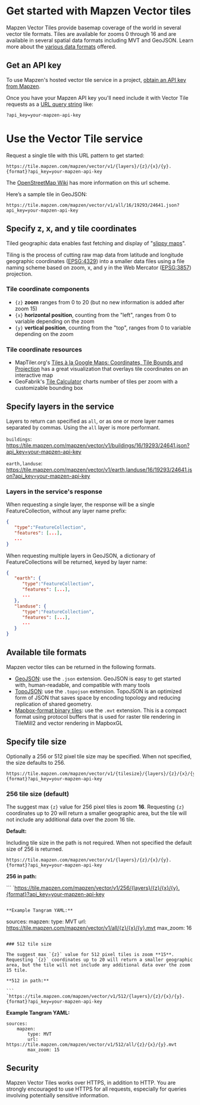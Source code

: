 # Get started with Mapzen Vector tiles

Mapzen Vector Tiles provide basemap coverage of the world in several vector tile formats. Tiles are available for zooms 0 through 16 and are available in several spatial data formats including MVT and GeoJSON. Learn more about the [various data formats](#available-tile-formats) offered.

## Get an API key

To use Mapzen's hosted vector tile service in a project, [obtain an API key from Mapzen](https://mapzen.com/documentation/overview/).

Once you have your Mapzen API key you'll need include it with Vector Tile requests as a [URL query string](https://en.wikipedia.org/wiki/Query_string) like:

```
?api_key=your-mapzen-api-key
```

# Use the Vector Tile service

Request a single tile with this URL pattern to get started:

```
https://tile.mapzen.com/mapzen/vector/v1/{layers}/{z}/{x}/{y}.{format}?api_key=your-mapzen-api-key
```

The [OpenStreetMap Wiki](http://wiki.openstreetmap.org/wiki/Slippy_map_tilenames) has more information on this url scheme.

Here’s a sample tile in GeoJSON:

```
https://tile.mapzen.com/mapzen/vector/v1/all/16/19293/24641.json?api_key=your-mapzen-api-key
```

## Specify z, x, and y tile coordinates

Tiled geographic data enables fast fetching and display of "[slippy maps](https://en.wikipedia.org/wiki/Tiled_web_map)".

Tiling is the process of cutting raw map data from latitude and longitude geographic coordinates ([EPSG:4329](http://spatialreference.org/ref/epsg/4329/)) into a smaller data files using a file naming scheme based on zoom, x, and y in the Web Mercator ([EPSG:3857](http://spatialreference.org/ref/sr-org/6864/)) projection.

### Tile coordinate components

- `{z}` **zoom** ranges from 0 to 20 (but no new information is added after zoom 15)
- `{x}` **horizontal position**, counting from the "left", ranges from 0 to variable depending on the zoom
- `{y}` **vertical position**, counting from the "top", ranges from 0 to variable depending on the zoom

### Tile coordinate resources

- MapTiler.org's [Tiles à la Google Maps: Coordinates, Tile Bounds and Projection](http://www.maptiler.org/google-maps-coordinates-tile-bounds-projection/) has a great visualization that overlays tile coordinates on an interactive map
- GeoFabrik's [Tile Calculator](http://tools.geofabrik.de/calc/) charts number of tiles per zoom with a customizable bounding box


## Specify layers in the service

Layers to return can specified as `all`, or as one or more layer names separated by commas. Using the `all` layer is more performant.

`buildings`: https://tile.mapzen.com/mapzen/vector/v1/buildings/16/19293/24641.json?api_key=your-mapzen-api-key

`earth,landuse`: https://tile.mapzen.com/mapzen/vector/v1/earth,landuse/16/19293/24641.json?api_key=your-mapzen-api-key

### Layers in the service's response

When requesting a single layer, the response will be a single FeatureCollection, without any layer name prefix:

```json
{
   "type":"FeatureCollection",
   "features": [...],
   ...
}
```

When requesting multiple layers in GeoJSON, a dictionary of FeatureCollections will be returned, keyed by layer name:

```json
{
   "earth": {
      "type":"FeatureCollection",
      "features": [...],
      ...
   },
   "landuse": {
      "type":"FeatureCollection",
      "features": [...],
      ...
   }
}
```

## Available tile formats

Mapzen vector tiles can be returned in the following formats.

* [GeoJSON](http://geojson.org): use the `.json` extension. GeoJSON is easy to get started with, human-readable, and compatible with many tools
* [TopoJSON](https://github.com/mbostock/topojson): use the `.topojson` extension. TopoJSON is an optimized form of JSON that saves space by encoding topology and reducing replication of shared geometry.
* [Mapbox-format binary tiles](https://github.com/mapbox/vector-tile-spec): use the `.mvt` extension. This is a compact format using protocol buffers that is used for raster tile rendering in TileMill2 and vector rendering in MapboxGL

## Specify tile size

Optionally a 256 or 512 pixel tile size may be specified. When not specified, the size defaults to 256.

```
https://tile.mapzen.com/mapzen/vector/v1/{tilesize}/{layers}/{z}/{x}/{y}.{format}?api_key=your-mapzen-api-key
```

### 256 tile size (default)

The suggest max `{z}` value for 256 pixel tiles is zoom **16**. Requesting `{z}` coordinates up to 20 will return a smaller geographic area, but the tile will not include any additional data over the zoom 16 tile.

**Default:**

Including tile size in the path is not required. When not specified the default size of 256 is returned.

```
https://tile.mapzen.com/mapzen/vector/v1/{layers}/{z}/{x}/{y}.{format}?api_key=your-mapzen-api-key
```

**256 in path:**

``` `https://tile.mapzen.com/mapzen/vector/v1/256/{layers}/{z}/{x}/{y}.{format}?api_key=your-mapzen-api-key
```

**Example Tangram YAML:**

```
sources:
    mapzen:
        type: MVT
        url:  https://tile.mapzen.com/mapzen/vector/v1/all/{z}/{x}/{y}.mvt
        max_zoom: 16
```

### 512 tile size

The suggest max `{z}` value for 512 pixel tiles is zoom **15**. Requesting `{z}` coordinates up to 20 will return a smaller geographic area, but the tile will not include any additional data over the zoom 15 tile.

**512 in path:**

``` `https://tile.mapzen.com/mapzen/vector/v1/512/{layers}/{z}/{x}/{y}.{format}?api_key=your-mapzen-api-key
```

**Example Tangram YAML:**

```
sources:
    mapzen:
        type: MVT
        url:  https://tile.mapzen.com/mapzen/vector/v1/512/all/{z}/{x}/{y}.mvt
        max_zoom: 15
```


## Security

Mapzen Vector Tiles works over HTTPS, in addition to HTTP. You are strongly encouraged to use HTTPS for all requests, especially for queries involving potentially sensitive information.
